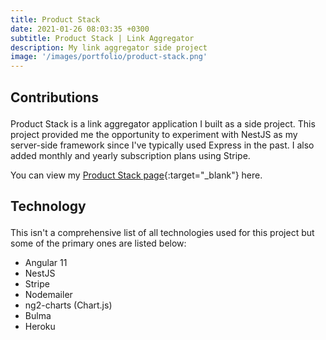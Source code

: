 ```yaml
---
title: Product Stack
date: 2021-01-26 08:03:35 +0300
subtitle: Product Stack | Link Aggregator
description: My link aggregator side project
image: '/images/portfolio/product-stack.png'
---
```


<div class="block-header inner-sm" style="margin-bottom: 1.5em">
  <h2 class="block-title line-top">Contributions</h2>
</div>

Product Stack is a link aggregator application I built as a side project. This project provided me the opportunity to experiment with NestJS as my server-side framework since I've typically used Express in the past. I also added monthly and yearly subscription plans using Stripe.

You can view my [Product Stack page](https://product-stack-fe-staging.herokuapp.com/adam){:target="_blank"} here.

<div class="block-header inner-sm" style="margin-bottom: 1.5em">
  <h2 class="block-title line-top">Technology</h2>
</div>

This isn't a comprehensive list of all technologies used for this project but some of the primary ones are listed below:

- Angular 11
- NestJS
- Stripe
- Nodemailer
- ng2-charts (Chart.js)
- Bulma
- Heroku
